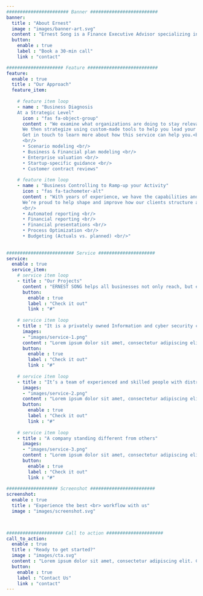 ```yaml
---
####################### Banner #########################
banner:
  title : "About Ernest"
  image : "images/banner-art.svg"
  content : "Ernest Song is a Finance Executive Advisor specializing in Financial modeling and Business controlling. He is a French native with a background in Corporate finance, Auditing, Controlling and is certified from ESCP Business School. Ernest works alongside investors & business owners across all aspect of their developments. Through the pairing of a strong finance and business expertise alongside his high sensitivity in digital and IT sytems, his clients are provided a true, full-service experience from Brussels to Wallonia, Belgium."
  button:
    enable : true
    label : "Book a 30-min call"
    link : "contact"

##################### Feature ##########################
feature:
  enable : true
  title : "Our Approach"
  feature_item:
       
    # feature item loop
    - name : "Business Diagnosis  
    At a Strategic Level"
      icon : "fas fa-object-group"
      content : "We examine what organizations are doing to stay relevant and competitive in this fast-paced world, and which ones are doing it best.
      We then strategize using custom-made tools to help you lead your company in order to understand the implications of every choice our clients can make.  <br/>
      Get in touch to learn more about how this service can help you.<br/>
      <br/>
      •	Scenario modeling <br/>
      •	Business & Financial plan modeling <br/>
      •	Enterprise valuation <br/>
      •	Startup-specific guidance <br/>
      •	Customer contract reviews"
  
    # feature item loop
    - name : "Business Controlling to Ramp-up your Activity"
      icon : "fas fa-tachometer-alt"
      content : "With years of experience, we have the capabilities and expertise to take your business to the next level. We combine our insights and skills to transform your         processes and strategies, and in turn, your company.
      We’re proud to help shape and improve how our clients structure and manage their business. <br/>
      <br/>
      •	Automated reporting <br/>
      •	Financial reporting <br/>
      •	Financial presentations <br/>
      •	Process Optimization <br/>
      •	Budgeting (Actuals vs. planned) <br/>"
      
      
######################### Service #####################
service:
  enable : true
  service_item:
    # service item loop
    - title : "Our Projects"
      content : "ERNEST SONG helps all businesses not only reach, but exceed their goals. Our experience helps us lay out a strategy that perfectly fits our clients. This collaboration is essential for the successful transition from strategy, to plan, to action. Learn about some of our past projects below, and get in touch to see what we can do for you."
      button:
        enable : true
        label : "Check it out"
        link : "#"
        
    # service item loop
    - title : "It is a privately owned Information and cyber security company"
      images:
      - "images/service-1.png"
      content : "Lorem ipsum dolor sit amet, consectetur adipiscing elit. Consequat tristique eget amet, tempus eu at consecttur. Leo facilisi nunc viverra tellus. Ac laoreet sit vel consquat. consectetur adipiscing elit. Consequat tristique eget amet, tempus eu at consecttur. Leo facilisi nunc viverra tellus. Ac laoreet sit vel consquat."
      button:
        enable : true
        label : "Check it out"
        link : "#"
        
    # service item loop
    - title : "It’s a team of experienced and skilled people with distributions"
      images:
      - "images/service-2.png"
      content : "Lorem ipsum dolor sit amet, consectetur adipiscing elit. Consequat tristique eget amet, tempus eu at consecttur. Leo facilisi nunc viverra tellus. Ac laoreet sit vel consquat. consectetur adipiscing elit. Consequat tristique eget amet, tempus eu at consecttur. Leo facilisi nunc viverra tellus. Ac laoreet sit vel consquat."
      button:
        enable : true
        label : "Check it out"
        link : "#"
        
    # service item loop
    - title : "A company standing different from others"
      images:
      - "images/service-3.png"
      content : "Lorem ipsum dolor sit amet, consectetur adipiscing elit. Consequat tristique eget amet, tempus eu at consecttur. Leo facilisi nunc viverra tellus. Ac laoreet sit vel consquat. consectetur adipiscing elit. Consequat tristique eget amet, tempus eu at consecttur. Leo facilisi nunc viverra tellus. Ac laoreet sit vel consquat."
      button:
        enable : true
        label : "Check it out"
        link : "#"
        
################### Screenshot ########################
screenshot:
  enable : true
  title : "Experience the best <br> workflow with us"
  image : "images/screenshot.svg"

  

##################### Call to action #####################
call_to_action:
  enable : true
  title : "Ready to get started?"
  image : "images/cta.svg"
  content : "Lorem ipsum dolor sit amet, consectetur adipiscing elit. Consequat tristique eget amet, tempus eu at consecttur."
  button:
    enable : true
    label : "Contact Us"
    link : "contact"
---
```

